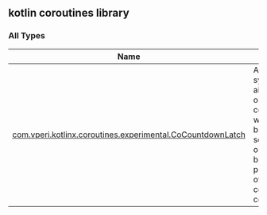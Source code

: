 

## kotlin coroutines library

### All Types

| Name | Summary |
|---|---|
| [com.vperi.kotlinx.coroutines.experimental.CoCountdownLatch](../com.vperi.kotlinx.coroutines.experimental/-co-countdown-latch/index.md) | A synchronization aid that allows one or more coroutines to wait without blocking until a set of operations being performed in other coroutines complete. |
